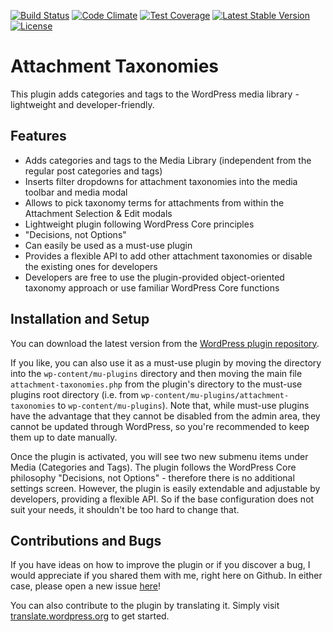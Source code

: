 [![Build Status](https://api.travis-ci.org/felixarntz/attachment-taxonomies.png?branch=master)](https://travis-ci.org/felixarntz/attachment-taxonomies)
[![Code Climate](https://codeclimate.com/github/felixarntz/attachment-taxonomies/badges/gpa.svg)](https://codeclimate.com/github/felixarntz/attachment-taxonomies)
[![Test Coverage](https://codeclimate.com/github/felixarntz/attachment-taxonomies/badges/coverage.svg)](https://codeclimate.com/github/felixarntz/attachment-taxonomies/coverage)
[![Latest Stable Version](https://poser.pugx.org/felixarntz/attachment-taxonomies/version)](https://packagist.org/packages/felixarntz/attachment-taxonomies)
[![License](https://poser.pugx.org/felixarntz/attachment-taxonomies/license)](https://packagist.org/packages/felixarntz/attachment-taxonomies)

Attachment Taxonomies
=====================

This plugin adds categories and tags to the WordPress media library - lightweight and developer-friendly.

Features
--------

* Adds categories and tags to the Media Library (independent from the regular post categories and tags)
* Inserts filter dropdowns for attachment taxonomies into the media toolbar and media modal
* Allows to pick taxonomy terms for attachments from within the Attachment Selection & Edit modals
* Lightweight plugin following WordPress Core principles
* "Decisions, not Options"
* Can easily be used as a must-use plugin
* Provides a flexible API to add other attachment taxonomies or disable the existing ones for developers
* Developers are free to use the plugin-provided object-oriented taxonomy approach or use familiar WordPress Core functions

Installation and Setup
----------------------

You can download the latest version from the [WordPress plugin repository](http://wordpress.org/plugins/attachment-taxonomies/).

If you like, you can also use it as a must-use plugin by moving the directory into the `wp-content/mu-plugins` directory and then moving the main file `attachment-taxonomies.php` from the plugin's directory to the must-use plugins root directory (i.e. from `wp-content/mu-plugins/attachment-taxonomies` to `wp-content/mu-plugins`). Note that, while must-use plugins have the advantage that they cannot be disabled from the admin area, they cannot be updated through WordPress, so you're recommended to keep them up to date manually.

Once the plugin is activated, you will see two new submenu items under Media (Categories and Tags). The plugin follows the WordPress Core philosophy "Decisions, not Options" - therefore there is no additional settings screen. However, the plugin is easily extendable and adjustable by developers, providing a flexible API. So if the base configuration does not suit your needs, it shouldn't be too hard to change that.

Contributions and Bugs
----------------------

If you have ideas on how to improve the plugin or if you discover a bug, I would appreciate if you shared them with me, right here on Github. In either case, please open a new issue [here](https://github.com/felixarntz/attachment-taxonomies/issues/new)!

You can also contribute to the plugin by translating it. Simply visit [translate.wordpress.org](https://translate.wordpress.org/projects/wp-plugins/attachment-taxonomies) to get started.
